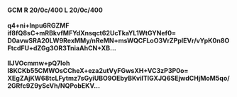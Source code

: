 #### GCM R 20/0c/400 L 20/0c/400
**q4+ni+lnpu6RGZMF**<br/>**if8fQ8sC+mRBkvfMFYdXnsqct62UcTkaYL1WtGYNef0=**<br/>**D0avwSRA20LW9RexMMy/nReMN+msWQCFLoO3VrZPplEVr/vYpK0n8OFtcdFU+dZGg3OR3TniaAhCN+XB...**<br/><br/>
**lIJVOcmmw+pQ7loh**<br/>**l8KCKb55CMWOsCCheX+eza2utVyFGwsXH+VC3zP3P0o=**<br/>**XEgZAjKW68tcLFytmz7sGyiUBO9OEbyBKvilTlGXJQ6SEjwdCHjMoM5qo/2GRfc9Z9yScVh/NQPobEKV...**